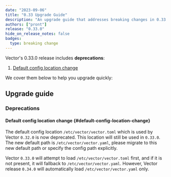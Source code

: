 ```yaml
---
date: "2023-09-06"
title: "0.33 Upgrade Guide"
description: "An upgrade guide that addresses breaking changes in 0.33.0"
authors: ["pront"]
release: "0.33.0"
hide_on_release_notes: false
badges:
  type: breaking change
---
```


Vector's 0.33.0 release includes **deprecations**:

1. [Default config location change](#default-config-location-change)

We cover them below to help you upgrade quickly:

## Upgrade guide

### Deprecations

#### Default config location change {#default-config-location-change}

The default config location `/etc/vector/vector.toml` which is used by Vector `0.32.0` is now deprecated. This location will still be used in `0.33.0`. The new default path is `/etc/vector/vector.yaml`, please migrate to this new default path or specify the config path explicitly.

Vector `0.33.0` will attempt to load `/etc/vector/vector.toml` first, and if it is not present, it will fallback to `/etc/vector/vector.yaml`. However, Vector release `0.34.0` will automatically load `/etc/vector/vector.yaml` only.
